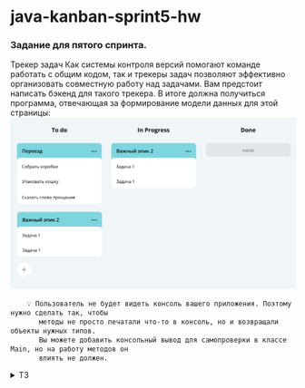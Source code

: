 # java-kanban-sprint5-hw

### Задание для пятого спринта.

Трекер задач
Как системы контроля версий помогают команде работать с общим кодом, так и трекеры задач
позволяют эффективно организовать совместную работу над задачами. Вам предстоит написать
бэкенд для такого трекера. В итоге должна получиться программа, отвечающая за формирование
модели данных для этой страницы:
![img](img/Untitled-120_1696414230.png)

        💡 Пользователь не будет видеть консоль вашего приложения. Поэтому нужно сделать так, чтобы 
           методы не просто печатали что-то в консоль, но и возвращали объекты нужных типов.
           Вы можете добавить консольный вывод для самопроверки в класcе Main, но на работу методов он 
           влиять не должен.

<details> <summary> ТЗ </summary>  

Нужно усовершенствовать приложение "Трекер задач" из ТЗ для 3-го и 4-го спринта (ветки: java-kanban-sprint3(-sprint4)
-hw).

<details> <summary> Задания 3-го и 4-го Спринта </summary> 

1. [ТЗ 3-го Спринта](/https://github.com/ddddubbbb/java-kanban/tree/java-kanban-sprint3-hw?tab=readme-ov-file#java-kanban-sprint3-hw)
2. [ТЗ 4-го Спринта](/https://github.com/ddddubbbb/java-kanban/tree/java-kanban-sprint4-hw?tab=readme-ov-file#java-kanban-sprint4-hw)
</details>

В этом спринте вам предстоит поработать с историей просмотров задач, а именно избавиться от повторных просмотров в ней и
ограничения на размер истории.

### Обратите внимание

Недостаточно реализовать код таким образом, чтобы программа пробегалась по всей истории просмотров и только после этого
удаляла предыдущий просмотр. Ведь тогда время работы этой программы будет линейно зависеть от длины истории.
Ваша цель — реализовать функциональность так, чтобы время просмотра задачи никак не зависело от общего количества задач
в истории.

### Интерфейс HistoryManager

У нас уже есть интерфейс, осталось добавить метод void remove(int id) для удаления задачи из просмотра. И реализовать
его в классе InMemoryHistoryManager. Добавьте его вызов при удалении задач, чтобы они также удалялись из истории
просмотров.

### Дальнейшая разработка алгоритма с CustomLinkedList и HashMap

Программа должна запоминать порядок вызовов метода add, ведь именно в этом порядке просмотры будут выстраиваться в
истории. Для хранения порядка вызовов удобно использовать список.

Если какая-либо задача просматривалась несколько раз, в истории должен отобразиться только последний просмотр.
Предыдущий просмотр должен быть удалён сразу же после появления нового — за O(1). Из темы о списках вы узнали, что
константное время выполнения операции может гарантировать связный список LinkedList. Однако эта стандартная реализация в
данном случае не подойдёт. Поэтому вам предстоит написать собственную.

CustomLinkedList позволяет удалить элемент из произвольного места за О(1) с одним важным условием — если программа уже
дошла до этого места по списку. Чтобы выполнить условие, создайте стандартную HashMap. Её ключом будет id задачи,
просмотр которой требуется удалить, а значением — место просмотра этой задачи в списке, то есть узел связного списка. С
помощью номера задачи можно получить соответствующий ему узел связного списка и удалить его.
![img](img/S4_25-5_1705594451.png)

Реализация метода getHistory должна перекладывать задачи из связного списка в ArrayList для формирования ответа.

### Тестирование работы программы

После написания менеджера истории проверьте его работу:

* создайте две задачи, эпик с тремя подзадачами и эпик без подзадач;
* запросите созданные задачи несколько раз в разном порядке;
* после каждого запроса выведите историю и убедитесь, что в ней нет повторов;
* удалите задачу, которая есть в истории, и проверьте, что при печати она не будет выводиться;
* удалите эпик с тремя подзадачами и убедитесь, что из истории удалился как сам эпик, так и все его подзадачи.

</details>